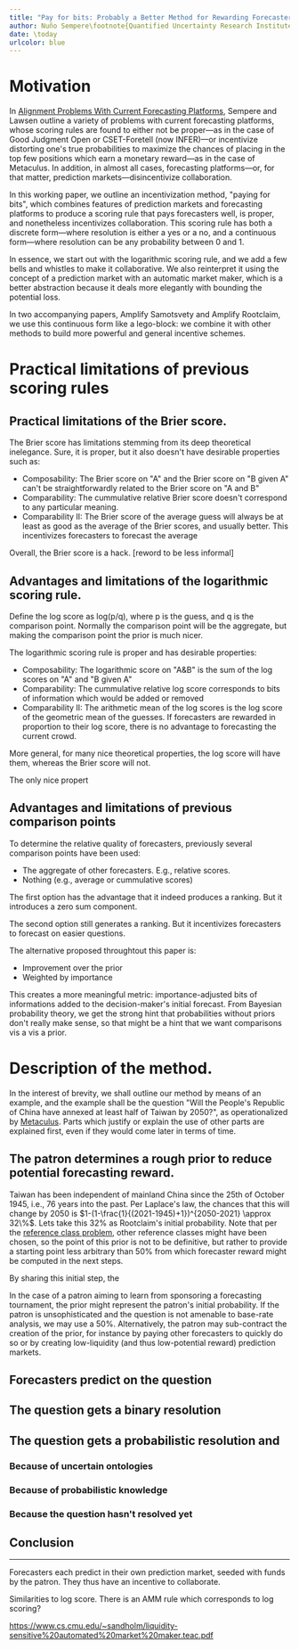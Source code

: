 ```yaml
---
title: "Pay for bits: Probably a Better Method for Rewarding Forecasters"
author: Nuño Sempere\footnote{Quantified Uncertainty Research Institute.}
date: \today
urlcolor: blue
---
```


# Motivation

In [Alignment Problems With Current Forecasting Platforms](https://arxiv.org/abs/2106.11248), Sempere and Lawsen outline a variety of problems with current forecasting platforms, whose scoring rules are found to either not be proper—as in the case of Good Judgment Open or CSET-Foretell (now INFER)—or incentivize distorting one's true probabilities to maximize the chances of placing in the top few positions which earn a monetary reward—as in the case of Metaculus. In addition, in almost all cases, forecasting platforms—or, for that matter, prediction markets—disincentivize collaboration.

In this working paper, we outline an incentivization method, "paying for bits", which combines features of prediction markets and forecasting platforms to produce a scoring rule that pays forecasters well, is proper, and nonetheless incentivizes collaboration. This scoring rule has both a discrete form—where resolution is either a yes or a no, and a continuous form—where resolution can be any probability between 0 and 1. 

In essence, we start out with the logarithmic scoring rule, and we add a few bells and whistles to make it collaborative. We also reinterpret it using the concept of a prediction market with an automatic market maker, which is a better abstraction because it deals more elegantly with bounding the potential loss.

In two accompanying papers, Amplify Samotsvety and Amplify Rootclaim, we use this continuous form like a lego-block: we combine it with other methods to build more powerful and general incentive schemes.

# Practical limitations of previous scoring rules

## Practical limitations of the Brier score.
The Brier score has limitations stemming from its deep theoretical inelegance. Sure, it is proper, but it also doesn't have desirable properties such as:

- Composability: The Brier score on "A" and the Brier score on "B given A" can't be straightforwardly related to the Brier score on "A and B"
- Comparability: The cummulative relative Brier score doesn't correspond to any particular meaning.
- Comparability II: The Brier score of the average guess will always be at least as good as the average of the Brier scores, and usually better. This incentivizes forecasters to forecast the average

Overall, the Brier score is a hack. [reword to be less informal]

## Advantages and limitations of the logarithmic scoring rule.

Define the log score as log(p/q), where p is the guess, and q is the comparison point. Normally the comparison point will be the aggregate, but making the comparison point the prior is much nicer.

The logarithmic scoring rule is proper and has desirable properties:

- Composability: The logarithmic score on "A&B" is the sum of the log scores on "A" and "B given A"
- Comparability: The cummulative relative log score corresponds to bits of information which would be added or removed
- Comparability II: The arithmetic mean of the log scores is the log score of the geometric mean of the guesses. If forecasters are rewarded in proportion to their log score, there is no advantage to forecasting the current crowd.

More general, for many nice theoretical properties, the log score will have them, whereas the Brier score will not. 

The only nice propert

## Advantages and limitations of previous comparison points
To determine the relative quality of forecasters, previously several comparison points have been used:
- The aggregate of other forecasters. E.g., relative scores.	
- Nothing (e.g., average or cummulative scores)

The first option has the advantage that it indeed produces a ranking. But it introduces a zero sum component.

The second option still generates a ranking. But it incentivizes forecasters to forecast on easier questions.

The alternative proposed throughtout this paper is:
- Improvement over the prior
- Weighted by importance

This creates a more meaningful metric: importance-adjusted bits of informations added to the decision-maker's initial forecast. From Bayesian probability theory, we get the strong hint that probabilities without priors don't really make sense, so that might be a hint that we want comparisons vis a vis a prior.

# Description of the method.

In the interest of brevity, we shall outline our method by means of an example, and the example shall be the question "Will the People's Republic of China have annexed at least half of Taiwan by 2050?", as operationalized by [Metaculus](https://www.metaculus.com/questions/5320/chinese-annexation-of-most-of-taiwan-by-2050/). Parts which justify or explain the use of other parts are explained first, even if they would come later in terms of time.

## The patron determines a rough prior to reduce potential forecasting reward.

Taiwan has been independent of mainland China since the 25th of October 1945, i.e., 76 years into the past. Per Laplace's law, the chances that this will change by 2050 is $1-(1-\frac{1}{(2021-1945)+1})^{2050-2021} \approx 32\%$. Lets take this $32\%$ as Rootclaim's initial probability. Note that per the [reference class problem](https://en.wikipedia.org/wiki/Reference_class_problem), other reference classes might have been chosen, so the point of this prior is not to be definitive, but rather to provide a starting point less arbitrary than 50\% from which forecaster reward might be computed in the next steps. 

By sharing this initial step, the 

In the case of a patron aiming to learn from sponsoring a forecasting tournament, the prior might represent the patron's initial probability. If the patron is unsophisticated and the question is not amenable to base-rate analysis, we may use a 50%. Alternatively, the patron may sub-contract the creation of the prior, for instance by paying other forecasters to quickly do so or by creating low-liquidity (and thus low-potential reward) prediction markets.

## Forecasters predict on the question

## The question gets a binary resolution 

## The question gets a probabilistic resolution and 

### Because of uncertain ontologies

### Because of probabilistic knowledge

### Because the question hasn't resolved yet

## Conclusion

---


Forecasters each predict in their own prediction market, seeded with funds by the patron. They thus have an incentive to collaborate.

Similarities to log score. There is an AMM rule which corresponds to log scoring?

https://www.cs.cmu.edu/~sandholm/liquidity-sensitive%20automated%20market%20maker.teac.pdf
